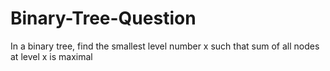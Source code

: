 # Binary-Tree-Question
In a binary tree, find the smallest level number x such that sum of all nodes at level x is maximal
